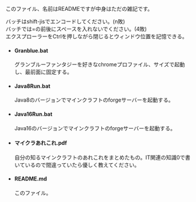 このファイル、名前はREADMEですが中身はただの雑記です。  
  
バッチはshift-jisでエンコードしてください。(n敗)  
バッチでは=の前後にスペースを入れないでください。(4敗)  
エクスプローラーをCtrlを押しながら閉じるとウィンドウ位置を記憶できる。

* #### Granblue.bat  
	グランブルーファンタジーを好きなchromeプロファイル、サイズで起動し、最前面に固定する。  
* #### Java8Run.bat  
	Java8のバージョンでマインクラフトのforgeサーバーを起動する。  
* #### Java16Run.bat  
	Java16のバージョンでマインクラフトのforgeサーバーを起動する。  
* #### マイクラあれこれ.pdf  
	自分の知るマインクラフトのあれこれをまとめたもの。IT関連の知識0で書いているので間違っていたら優しく教えてください。  
* #### README.md  
	このファイル。
